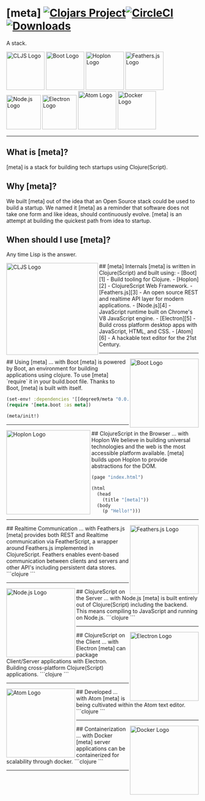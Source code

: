 # [meta] [![Clojars Project][7]][8][![CircleCI][9]][10][![Downloads][13]][14]
<!---[![Dependencies Status][11]][12]--->
A stack.

<img src="https://raw.githubusercontent.com/cljs/logo/master/cljs.png" width="100" alt="CLJS Logo">
<img src="http://boot-clj.com/assets/images/logos/boot-logo-3.png" width="100" alt="Boot Logo">
<img src="http://hoplon.io/images/logos/hoplon-logo.png" width="100" alt="Hoplon Logo">
<img src="http://s32.postimg.org/4k9q912x1/aar_QEIys.jpg" width="100" alt="Feathers.js Logo">
<img src="https://cdn.worldvectorlogo.com/logos/nodejs-icon.svg" width="90" alt="Node.js Logo">
<img src="https://camo.githubusercontent.com/79904b8ba0d1bce43022bbd5710f0ea1db33f54f/68747470733a2f2f7261776769742e636f6d2f73696e647265736f726875732f617765736f6d652d656c656374726f6e2f6d61737465722f656c656374726f6e2d6c6f676f2e737667" width="90" alt="Electron Logo">
<img src="https://upload.wikimedia.org/wikipedia/commons/thumb/8/80/Atom_editor_logo.svg/2000px-Atom_editor_logo.svg.png" width="100" alt="Atom Logo">
<img src="https://cdn.worldvectorlogo.com/logos/docker.svg" width="100" alt="Docker Logo">

***

## What is [meta]?
[meta] is a stack for building tech startups using Clojure(Script).

## Why [meta]?
We built [meta] out of the idea that an Open Source stack could be used to build a startup. We named it [meta] as a reminder that software does not take one form and like ideas, should continuously evolve. [meta] is an attempt at building the quickest path from idea to startup.

## When should I use [meta]?
Any time Lisp is the answer.

<img src="https://raw.githubusercontent.com/cljs/logo/master/cljs.png" width="240" alt="CLJS Logo" align="left">
## [meta] Internals
[meta] is written in Clojure(Script) and built using: 
- [Boot][1] - Build tooling for Clojure.
- [Hoplon][2] - ClojureScript Web Framework.
- [Feathers.js][3] - An open source REST and realtime API layer for modern applications.
- [Node.js][4] - JavaScript runtime built on Chrome's V8 JavaScript engine.
- [Electron][5] - Build cross platform desktop apps with JavaScript, HTML, and CSS.
- [Atom][6] - A hackable text editor for the 21st Century.

***

<img src="http://boot-clj.com/assets/images/logos/boot-logo-3.png" width="180" alt="Boot Logo" align="right">
## Using [meta] ... with Boot
[meta] is powered by Boot, an environment for building applications using clojure.
To use [meta] `require` it in your build.boot file. Thanks to Boot, [meta] is built with itself.

```clojure
(set-env! :dependencies '[[degree9/meta "0.0.0"]])
(require '[meta.boot :as meta])

(meta/init!)
```

***

<img src="http://hoplon.io/images/logos/hoplon-logo.png" width="220" alt="Hoplon Logo" align="left">
## ClojureScript in the Browser ... with Hoplon
We believe in building universal technologies and the web is the most accessible platform available. [meta] builds upon Hoplon to provide abstractions for the DOM.

```clojure
(page "index.html")

(html
  (head
    (title "[meta]"))
  (body
    (p "Hello!")))
```

***

<img src="http://s32.postimg.org/4k9q912x1/aar_QEIys.jpg" width="180" alt="Feathers.js Logo" align="right">
## Realtime Communication ... with Feathers.js
[meta] provides both REST and Realtime communication via FeatherScript, a wrapper around Feathers.js implemented in ClojureScript. Feathers enables event-based communication between clients and servers and other API's including persistent data stores.
```clojure
```

***

<img src="https://cdn.worldvectorlogo.com/logos/nodejs-icon.svg" width="180" alt="Node.js Logo" align="left">
## ClojureScript on the Server ... with Node.js
[meta] is built entirely out of Clojure(Script) including the backend. This means compiling to JavaScript and running on Node.js.
```clojure
```

***

<img src="https://camo.githubusercontent.com/79904b8ba0d1bce43022bbd5710f0ea1db33f54f/68747470733a2f2f7261776769742e636f6d2f73696e647265736f726875732f617765736f6d652d656c656374726f6e2f6d61737465722f656c656374726f6e2d6c6f676f2e737667" width="180" alt="Electron Logo" align="right">
## ClojureScript on the Client ... with Electron
[meta] can package Client/Server applications with Electron. Building cross-platform Clojure(Script) applications.
```clojure
```

***

<img src="https://upload.wikimedia.org/wikipedia/commons/thumb/8/80/Atom_editor_logo.svg/2000px-Atom_editor_logo.svg.png" width="180" alt="Atom Logo" align="left">
## Developed ... with Atom
[meta] is being cultivated within the Atom text editor.
```clojure
```

***

<img src="https://cdn.worldvectorlogo.com/logos/docker.svg" width="180" alt="Docker Logo" align="right">
## Containerization ... with Docker
[meta] server applications can be containerized for scalability through docker.
```clojure
```

***

[1]: http://boot-clj.com
[2]: http://hoplon.io
[3]: http://feathersjs.com
[4]: http://nodejs.org
[5]: http://electron.atom.io
[6]: http://atom.io
[7]: https://img.shields.io/clojars/v/degree9/meta.svg
[8]: https://clojars.org/degree9/meta
[9]: https://circleci.com/gh/degree9/meta.svg?style=svg
[10]: https://circleci.com/gh/degree9/meta
[11]: https://jarkeeper.com/degree9/meta/status.svg
[12]: https://jarkeeper.com/degree9/meta
[13]: https://jarkeeper.com/degree9/meta/downloads.svg
[14]: https://jarkeeper.com/degree9/meta
